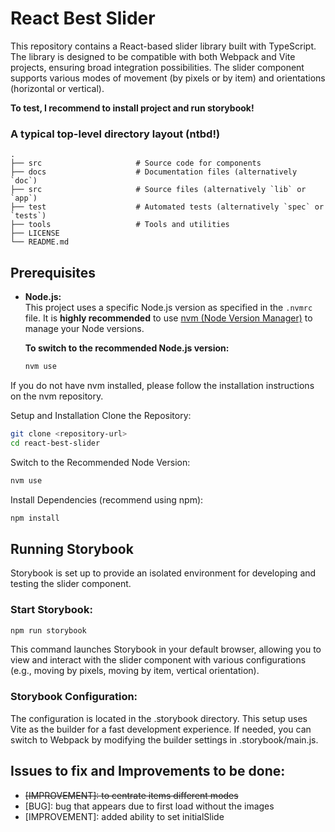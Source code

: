 # React Best Slider

This repository contains a React-based slider library built with TypeScript. The library is designed to be compatible with both Webpack and Vite projects, ensuring broad integration possibilities. The slider component supports various modes of movement (by pixels or by item) and orientations (horizontal or vertical).

**To test, I recommend to install project and run storybook!**  

### A typical top-level directory layout (ntbd!)

    .
    ├── src                     # Source code for components
    ├── docs                    # Documentation files (alternatively `doc`)
    ├── src                     # Source files (alternatively `lib` or `app`)
    ├── test                    # Automated tests (alternatively `spec` or `tests`)
    ├── tools                   # Tools and utilities
    ├── LICENSE
    └── README.md

## Prerequisites

- **Node.js:**  
  This project uses a specific Node.js version as specified in the `.nvmrc` file. It is **highly recommended** to use [nvm (Node Version Manager)](https://github.com/nvm-sh/nvm) to manage your Node versions.

  **To switch to the recommended Node.js version:**
  ```bash
  nvm use
  ```
If you do not have nvm installed, please follow the installation instructions on the nvm repository.

Setup and Installation
Clone the Repository:

```bash
git clone <repository-url>
cd react-best-slider
```
Switch to the Recommended Node Version:

```bash
nvm use
```
Install Dependencies (recommend using npm):

```bash
npm install
```
## Running Storybook

Storybook is set up to provide an isolated environment for developing and testing the slider component.

### Start Storybook:
```bash
npm run storybook
```
This command launches Storybook in your default browser, allowing you to view and interact with the slider component with various configurations (e.g., moving by pixels, moving by item, vertical orientation).

### Storybook Configuration: 
The configuration is located in the .storybook directory. This setup uses Vite as the builder for a fast development experience. If needed, you can switch to Webpack by modifying the builder settings in .storybook/main.js.

## Issues to fix and Improvements to be done:
- <del>[IMPROVEMENT]: to centrate items different modes</del>
- [BUG]: bug that appears due to first load without the images
- [IMPROVEMENT]: added ability to set initialSlide
